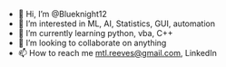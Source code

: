 - 👋 Hi, I’m @Blueknight12
- 👀 I’m interested in ML, AI, Statistics, GUI, automation 
- 🌱 I’m currently learning python, vba, C++
- 💞️ I’m looking to collaborate on anything
- 📫 How to reach me mtl.reeves@gmail.com, LinkedIn 

<!---
Blueknight12/Blueknight12 is a ✨ special ✨ repository because its `README.md` (this file) appears on your GitHub profile.
You can click the Preview link to take a look at your changes.
--->
